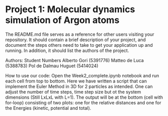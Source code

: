 # Project 1: Molecular dynamics simulation of Argon atoms

The README.md file serves as a reference for other users visiting your repository.
It should contain a brief description of your project, and document the steps others need to take to get your application up and running.
In addition, it should list the authors of the project.

Authors:               Student Numbers
Alberto Gori           (5391776)
Matteo de Luca         (5388783)
Pol de Dalmau Huguet   (5414024)


How to use our code:
Open the Week2_complete.ipynb notebook and run each cell from top to bottom. Here we have written a script that can implement the Euler Method in 3D for 2 particles as intended. One can adjust the number of time steps, time step size but ot the system dimensions (Still LxLxL with L=1). The output will be at the bottom (cell with for-loop) consisting of two plots: one for the relative distances and one for the Energies (kinetic, potential and total).
